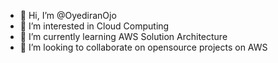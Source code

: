 - 👋 Hi, I’m @OyediranOjo
- 👀 I’m interested in Cloud Computing
- 🌱 I’m currently learning AWS Solution Architecture
- 💞️ I’m looking to collaborate on opensource projects on AWS
  

<!---
OyediranOjo/OyediranOjo is a ✨ special ✨ repository because its `README.md` (this file) appears on your GitHub profile.
You can click the Preview link to take a look at your changes.
--->
